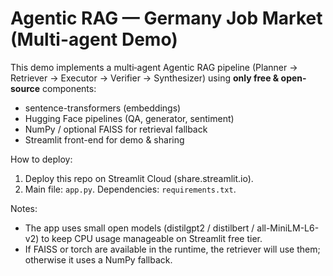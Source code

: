 # Agentic RAG — Germany Job Market (Multi-agent Demo)

This demo implements a multi‑agent Agentic RAG pipeline (Planner → Retriever → Executor → Verifier → Synthesizer) using **only free & open-source** components:
- sentence-transformers (embeddings)
- Hugging Face pipelines (QA, generator, sentiment)
- NumPy / optional FAISS for retrieval fallback
- Streamlit front-end for demo & sharing

How to deploy:
1. Deploy this repo on Streamlit Cloud (share.streamlit.io).
2. Main file: `app.py`. Dependencies: `requirements.txt`.

Notes:
- The app uses small open models (distilgpt2 / distilbert / all-MiniLM-L6-v2) to keep CPU usage manageable on Streamlit free tier.
- If FAISS or torch are available in the runtime, the retriever will use them; otherwise it uses a NumPy fallback.
